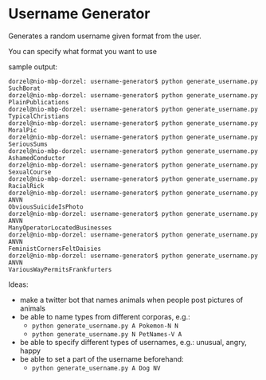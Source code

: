 Username Generator
=================

Generates a random username given format from the user.

You can specify what format you want to use


sample output:

```
dorzel@nio-mbp-dorzel: username-generator$ python generate_username.py
SuchBorat
dorzel@nio-mbp-dorzel: username-generator$ python generate_username.py
PlainPublications
dorzel@nio-mbp-dorzel: username-generator$ python generate_username.py
TypicalChristians
dorzel@nio-mbp-dorzel: username-generator$ python generate_username.py
MoralPic
dorzel@nio-mbp-dorzel: username-generator$ python generate_username.py
SeriousSums
dorzel@nio-mbp-dorzel: username-generator$ python generate_username.py
AshamedConductor
dorzel@nio-mbp-dorzel: username-generator$ python generate_username.py
SexualCourse
dorzel@nio-mbp-dorzel: username-generator$ python generate_username.py
RacialRick
dorzel@nio-mbp-dorzel: username-generator$ python generate_username.py ANVN
ObviousSuicideIsPhoto
dorzel@nio-mbp-dorzel: username-generator$ python generate_username.py ANVN
ManyOperatorLocatedBusinesses
dorzel@nio-mbp-dorzel: username-generator$ python generate_username.py ANVN
FeministCornersFeltDaisies
dorzel@nio-mbp-dorzel: username-generator$ python generate_username.py ANVN
VariousWayPermitsFrankfurters
```


Ideas:

- make a twitter bot that names animals when people post pictures of animals
- be able to name types from different corporas, e.g.:
    - `python generate_username.py A Pokemon-N N`
    - `python generate_username.py N PetNames-V A`
- be able to specify different types of usernames, e.g.: unusual, angry, happy
- be able to set a part of the username beforehand:
    - `python generate_username.py A Dog NV`
